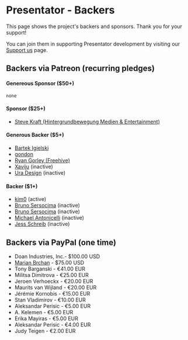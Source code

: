 Presentator - Backers
======================================================================

This page shows the project's backers and sponsors. Thank you for your support!

You can join them in supporting Presentator development by visiting our [Support us](https://presentator.io/support-us) page.


## Backers via Patreon (recurring pledges)

#### Genereous Sponsor ($50+)
`none`

#### Sponsor ($25+)
- [Steve Kraft (Hintergrundbewegung Medien & Entertainment)](https://hintergrundbewegung.de/)

#### Generous Backer ($5+)
- [Bartek Igielski](https://www.patreon.com/profile/creators?u=73170486)
- [gondon](https://www.patreon.com/gondon/creators)
- [Ryan Gorley (Freehive)](https://freehive.com/)
- [Xaviju](https://xaviju.github.io/) (inactive)
- [Ura Design](https://ura.design/) (inactive)

#### Backer ($1+)
- [kim0](https://www.patreon.com/profile?u=55494286) (active)
- [Bruno Sersocima](https://www.patreon.com/user/creators?u=40134475) (inactive)
- [Bruno Sersocima](https://www.patreon.com/user/creators?u=40134475) (inactive)
- [Michael Antonicelli](https://www.patreon.com/user/creators?u=42709986) (inactive)
- [Jess Schreib](https://www.facebook.com/JanyalaIllustrations/) (inactive)


## Backers via PayPal (one time)
- Doan Industries, Inc.- $100.00 USD
- [Marian Brchan](http://marianbrchan.com) - $75.00 USD
- Tony Barganski - €41.00 EUR
- Militsa Dimitrova - €25.00 EUR
- Jeroen Verhoeckx - €20.00 EUR
- Maurits van Wijland - €20.00 EUR
- Jérémie Kornobis - €15.00 EUR
- Stan Vladimirov - €10.00 EUR
- Aleksandar Perisic -  €5.00 EUR
- A. Kelemen - €5.00 EUR
- Erika Mayiras - €5.00 EUR
- Aleksandar Perisic - €4.00 EUR
- Judy Teigen -  €2.00 EUR
